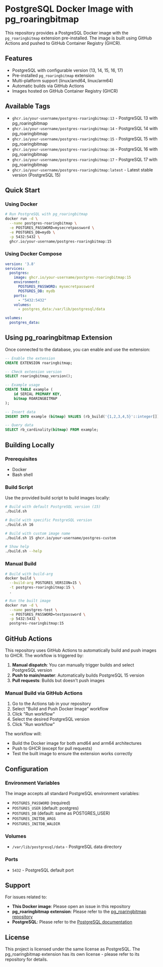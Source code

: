 # PostgreSQL Docker Image with pg_roaringbitmap

This repository provides a PostgreSQL Docker image with the `pg_roaringbitmap` extension pre-installed. The image is built using GitHub Actions and pushed to GitHub Container Registry (GHCR).

## Features

- PostgreSQL with configurable version (13, 14, 15, 16, 17)
- Pre-installed `pg_roaringbitmap` extension
- Multi-platform support (linux/amd64, linux/arm64)
- Automatic builds via GitHub Actions
- Images hosted on GitHub Container Registry (GHCR)

## Available Tags

- `ghcr.io/your-username/postgres-roaringbitmap:13` - PostgreSQL 13 with pg_roaringbitmap
- `ghcr.io/your-username/postgres-roaringbitmap:14` - PostgreSQL 14 with pg_roaringbitmap
- `ghcr.io/your-username/postgres-roaringbitmap:15` - PostgreSQL 15 with pg_roaringbitmap
- `ghcr.io/your-username/postgres-roaringbitmap:16` - PostgreSQL 16 with pg_roaringbitmap
- `ghcr.io/your-username/postgres-roaringbitmap:17` - PostgreSQL 17 with pg_roaringbitmap
- `ghcr.io/your-username/postgres-roaringbitmap:latest` - Latest stable version (PostgreSQL 15)

## Quick Start

### Using Docker

```bash
# Run PostgreSQL with pg_roaringbitmap
docker run -d \
  --name postgres-roaringbitmap \
  -e POSTGRES_PASSWORD=mysecretpassword \
  -e POSTGRES_DB=mydb \
  -p 5432:5432 \
  ghcr.io/your-username/postgres-roaringbitmap:15
```

### Using Docker Compose

```yaml
version: '3.8'
services:
  postgres:
    image: ghcr.io/your-username/postgres-roaringbitmap:15
    environment:
      POSTGRES_PASSWORD: mysecretpassword
      POSTGRES_DB: mydb
    ports:
      - "5432:5432"
    volumes:
      - postgres_data:/var/lib/postgresql/data

volumes:
  postgres_data:
```

## Using pg_roaringbitmap Extension

Once connected to the database, you can enable and use the extension:

```sql
-- Enable the extension
CREATE EXTENSION roaringbitmap;

-- Check extension version
SELECT roaringbitmap_version();

-- Example usage
CREATE TABLE example (
    id SERIAL PRIMARY KEY,
    bitmap ROARINGBITMAP
);

-- Insert data
INSERT INTO example (bitmap) VALUES (rb_build('{1,2,3,4,5}'::integer[]));

-- Query data
SELECT rb_cardinality(bitmap) FROM example;
```

## Building Locally

### Prerequisites

- Docker
- Bash shell

### Build Script

Use the provided build script to build images locally:

```bash
# Build with default PostgreSQL version (15)
./build.sh

# Build with specific PostgreSQL version
./build.sh 16

# Build with custom image name
./build.sh 15 ghcr.io/your-username/postgres-custom

# Show help
./build.sh --help
```

### Manual Build

```bash
# Build with build-arg
docker build \
  --build-arg POSTGRES_VERSION=15 \
  -t postgres-roaringbitmap:15 \
  .

# Run the built image
docker run -d \
  --name postgres-test \
  -e POSTGRES_PASSWORD=testpassword \
  -p 5432:5432 \
  postgres-roaringbitmap:15
```

## GitHub Actions

This repository uses GitHub Actions to automatically build and push images to GHCR. The workflow is triggered by:

1. **Manual dispatch**: You can manually trigger builds and select PostgreSQL version
2. **Push to main/master**: Automatically builds PostgreSQL 15 version
3. **Pull requests**: Builds but doesn't push images

### Manual Build via GitHub Actions

1. Go to the Actions tab in your repository
2. Select "Build and Push Docker Image" workflow
3. Click "Run workflow"
4. Select the desired PostgreSQL version
5. Click "Run workflow"

The workflow will:
- Build the Docker image for both amd64 and arm64 architectures
- Push to GHCR (except for pull requests)
- Test the built image to ensure the extension works correctly

## Configuration

### Environment Variables

The image accepts all standard PostgreSQL environment variables:

- `POSTGRES_PASSWORD` (required)
- `POSTGRES_USER` (default: postgres)
- `POSTGRES_DB` (default: same as POSTGRES_USER)
- `POSTGRES_INITDB_ARGS`
- `POSTGRES_INITDB_WALDIR`

### Volumes

- `/var/lib/postgresql/data` - PostgreSQL data directory

### Ports

- `5432` - PostgreSQL default port

## Support

For issues related to:
- **This Docker image**: Please open an issue in this repository
- **pg_roaringbitmap extension**: Please refer to the [pg_roaringbitmap repository](https://github.com/ChenHuajun/pg_roaringbitmap)
- **PostgreSQL**: Please refer to the [PostgreSQL documentation](https://www.postgresql.org/docs/)

## License

This project is licensed under the same license as PostgreSQL. The pg_roaringbitmap extension has its own license - please refer to its repository for details.